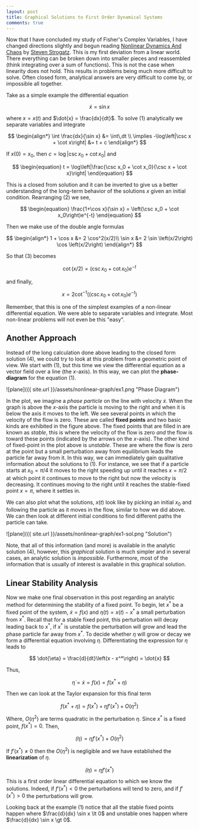 ```yaml
---
layout: post
title: Graphical Solutions to First Order Dynamical Systems
comments: true
---
```


Now that I have concluded my study of Fisher's Complex Variables, I have changed directions slightly and begun reading [Nonlinear Dynamics And Chaos](https://www.amazon.com/Nonlinear-Dynamics-Chaos-Applications-Nonlinearity/dp/0738204536) by [Steven Strogatz](http://www.stevenstrogatz.com/). This is my first deviation from a linear world. There everything can be broken down into smaller pieces and reassembled (think integrating over a sum of functions). This is not the case when linearity does not hold. This results in problems being much more difficult to solve. Often closed form, analytical answers are very difficult to come by, or impossible all together.

Take as a simple example the differential equation

$$
\begin{equation}
\dot{x}=\sin x
\end{equation}
$$

where $x = x(t)$ and $\dot{x} = \frac{dx}{dt}$. To solve (1) analytically we separate variables and integrate

$$
\begin{align*}
\int \frac{dx}{\sin x} &= \int\,dt \\
\implies -\log\left|\csc x + \cot x\right| &= t + c
\end{align*}
$$

If $x(0) = x_0$, then $c = \log\left| \csc x_0 + \cot x_0\right|$ and 

$$
\begin{equation}
t = \log\left|\frac{\csc x_0 + \cot x_0}{\csc x + \cot x}\right| 
\end{equation}
$$

This is a closed from solution and it can be inverted to give us a better understanding of the long-term behavior of the solutions $x$ given an initial condition. Rearranging (2) we see,

$$
\begin{equation}
\frac{1+\cos x}{\sin x} = \left(\csc x_0 + \cot x_0\right)e^{-t}
\end{equation}
$$

Then we make use of the double angle formulas

$$
\begin{align*}
1 + \cos x &= 2 \cos^2(x/2)\\
\sin x &= 2 \sin \left(x/2\right) \cos \left(x/2\right)
\end{align*}
$$

So that (3) becomes 

$$
\cot(x/2) = \left(\csc x_0 + \cot x_0\right)e^{-t}
$$

and finally, 

$$
\begin{equation}
x = 2 \cot^{-1} \left(\left(\csc x_0 + \cot x_0\right)e^{-t}\right)
\end{equation}
$$

Remember, that this is one of the simplest examples of a non-linear differential equation. We were able to separate variables and integrate. Most non-linear problems will not even be this "easy". 

## Another Approach ##

Instead of the long calculation done above leading to the closed form solution (4), we could try to look at this problem from a geometric point of view. We start with (1), but this time we view the differential equation as a vector field over a line (the $x$-axis). In this way, we can plot the **phase-diagram** for the equation (1).

![plane]({{ site.url }}/assets/nonlinear-graph/ex1.png "Phase Diagram")

In the plot, we imagine a *phase particle* on the line with velocity $\dot{x}$. When the graph is above the $x$-axis the particle is moving to the right and when it is below the axis it moves to the left. We see several points in which the velocity of the flow is zero. These are called **fixed points** and two basic kinds are exhibited in the figure above. The fixed points that are filled in are known as *stable*, this is where the velocity of the flow is zero *and* the flow is toward these points  (indicated by the arrows on the $x$-axis). The other kind of fixed-point in the plot above is $unstable$. These are where the flow is zero at the point but a small perturbation away from equilibrium leads the particle far away from it. In this way, we can immediately gain qualitative information about the solutions to (1). For instance, we see that if a particle starts at $x_0 = \pi/4$ it moves to the right speeding up until it reaches $x=\pi/2$ at which point it continues to move to the right but now the velocity is decreasing. It continues moving to the right until it reaches the stable-fixed point $x=\pi$, where it settles in. 

We can also plot what the solutions, $x(t)$ look like by picking an initial $x_0$ and following the particle as it moves in the flow, similar to how we did above. We can then look at different initial conditions to find different paths the particle can take. 

![plane]({{ site.url }}/assets/nonlinear-graph/ex1-sol.png "Solution")

Note, that all of this information (and more) is available in the analytic solution (4), however, this *graphical* solution is much simpler and in several cases, an analytic solution is *impossible*. Furthermore, most of the information that is usually of interest is available in this graphical solution. 

## Linear Stability Analysis ##

Now we make one final observation in this post regarding an analytic method for determining the stability of a fixed point. To begin, let $x^*$ be a fixed point of the system, $\dot{x} = f(x)$ and $\eta(t) = x(t) - x^*$ a small perturbation from $x^*$. Recall that for a stable fixed point, this perturbation will decay leading back to $x^*$, if $x^*$ is unstable the perturbation will grow and lead the phase particle far away from $x^*$. To decide whether $\eta$ will grow or decay we form a differential equation involving $\eta$. Differentiating the expression for $\eta$ leads to

$$
\dot{\eta} = \frac{d}{dt}\left(x - x^*\right) = \dot{x}
$$

Thus, 

$$
\dot{\eta} = \dot{x} = f(x) = f(x^* + \eta)
$$

Then we can look at the Taylor expansion for this final term

$$
f(x^* + \eta) = f(x^*) + \eta f'(x^*) + O(\eta^2)
$$

Where, $O(\eta^2)$ are terms quadratic in the perturbation $\eta$. Since $x^*$ is a fixed point, $f(x^*)=0$. Then,

$$
\dot(\eta) = \eta f'(x^*) + O(\eta^2)
$$

If $f'(x^*) \neq 0$ then the  $O(\eta^2)$ is negligible and we have established the **linearization** of $\eta$. 

$$
\begin{equation}
\dot(\eta) = \eta f'(x^*)
\end{equation}
$$

This is a first order linear differential equation to which we know the solutions. Indeed, if $f'(x^*) \lt 0$ the perturbations will tend to zero, and if $f'(x^*) \gt 0$ the perturbations will grow. 

Looking back at the example (1) notice that all the stable fixed points happen where $\frac{d}{dx} \sin x \lt 0$ and unstable ones happen where $\frac{d}{dx} \sin x \gt 0$. 